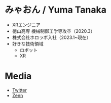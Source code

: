 # みゃおん / Yuma Tanaka

- XRエンジニア
- 徳山高専 機械制御工学専攻卒（2020.3）
- 株式会社ホロラボ入社（2023.1~現在）
- 好きな技術領域
  - ロボット
  - XR

# Media
- [Twitter](https://twitter.com/blackcatyuma)
- [Zenn](https://zenn.dev/myaon)
